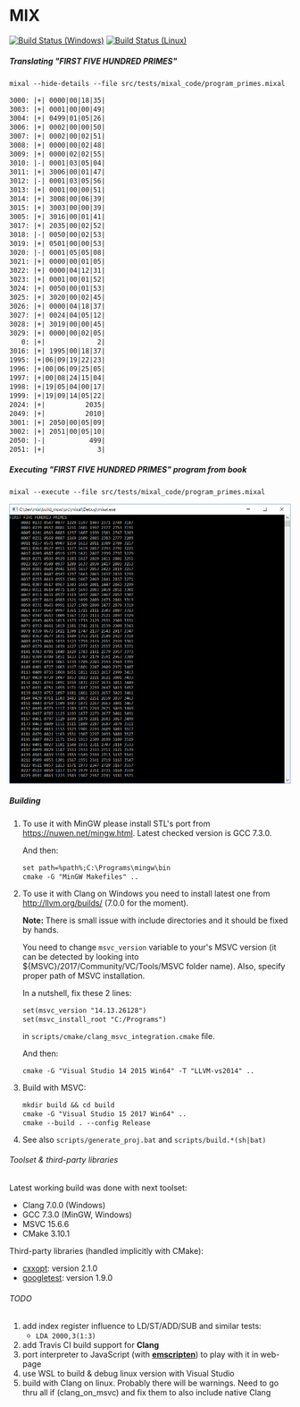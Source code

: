 # MIX

[![Build Status (Windows)](https://ci.appveyor.com/api/projects/status/github/grishavanika/mix?svg=true)](https://ci.appveyor.com/project/grishavanika/mix)
[![Build Status (Linux)](https://travis-ci.org/grishavanika/mix.svg)](https://travis-ci.org/grishavanika/mix)

##### Translating "FIRST FIVE HUNDRED PRIMES"

```
mixal --hide-details --file src/tests/mixal_code/program_primes.mixal
```

```
3000: |+| 0000|00|18|35|
3003: |+| 0001|00|00|49|
3004: |+| 0499|01|05|26|
3006: |+| 0002|00|00|50|
3007: |+| 0002|00|02|51|
3008: |+| 0000|00|02|48|
3009: |+| 0000|02|02|55|
3010: |-| 0001|03|05|04|
3011: |+| 3006|00|01|47|
3012: |-| 0001|03|05|56|
3013: |+| 0001|00|00|51|
3014: |+| 3008|00|06|39|
3015: |+| 3003|00|00|39|
3005: |+| 3016|00|01|41|
3017: |+| 2035|00|02|52|
3018: |-| 0050|00|02|53|
3019: |+| 0501|00|00|53|
3020: |-| 0001|05|05|08|
3021: |+| 0000|00|01|05|
3022: |+| 0000|04|12|31|
3023: |+| 0001|00|01|52|
3024: |+| 0050|00|01|53|
3025: |+| 3020|00|02|45|
3026: |+| 0000|04|18|37|
3027: |+| 0024|04|05|12|
3028: |+| 3019|00|00|45|
3029: |+| 0000|00|02|05|
   0: |+|             2|
3016: |+| 1995|00|18|37|
1995: |+|06|09|19|22|23|
1996: |+|00|06|09|25|05|
1997: |+|00|08|24|15|04|
1998: |+|19|05|04|00|17|
1999: |+|19|09|14|05|22|
2024: |+|          2035|
2049: |+|          2010|
3001: |+| 2050|00|05|09|
3002: |+| 2051|00|05|10|
2050: |-|           499|
2051: |+|             3|
```

##### Executing "FIRST FIVE HUNDRED PRIMES" program from book

```
mixal --execute --file src/tests/mixal_code/program_primes.mixal
```

![](docs/first_500_primes.png)


##### Building

1. To use it with MinGW please install STL's port from https://nuwen.net/mingw.html.
    Latest checked version is GCC 7.3.0.

    And then:
    ```
    set path=%path%;C:\Programs\mingw\bin
    cmake -G "MinGW Makefiles" ..
    ```

2. To use it with Clang on Windows you need to install latest one
from http://llvm.org/builds/ (7.0.0 for the moment).

    **Note:**
    There is small issue with include directories and it should be fixed by hands.

    You need to change `msvc_version` variable to your's MSVC version
    (it can be detected by looking into ${MSVC}/2017/Community/VC/Tools/MSVC folder name).
    Also, specify proper path of MSVC installation.

    In a nutshell, fix these 2 lines:

    ```
    set(msvc_version "14.13.26128")
    set(msvc_install_root "C:/Programs")
    ```

    in `scripts/cmake/clang_msvc_integration.cmake` file.

    And then:
    ```
    cmake -G "Visual Studio 14 2015 Win64" -T "LLVM-vs2014" ..
    ```

3. Build with MSVC:

    ```
    mkdir build && cd build
    cmake -G "Visual Studio 15 2017 Win64" ..
    cmake --build . --config Release
    ```

4. See also `scripts/generate_proj.bat` and `scripts/build.*(sh|bat)`

###### Toolset & third-party libraries

Latest working build was done with next toolset:

- Clang 7.0.0 (Windows)
- GCC 7.3.0 (MinGW, Windows)
- MSVC 15.6.6
- CMake 3.10.1


Third-party libraries (handled implicitly with CMake):

- [cxxopt]: version 2.1.0
- [googletest]: version 1.9.0

[cxxopt]: https://github.com/jarro2783/cxxopts
[googletest]: https://github.com/google/googletest


###### TODO

1. add index register influence to LD/ST/ADD/SUB and similar tests:
    * `LDA 2000,3(1:3)`
3. add Travis CI build support for **Clang**
4. port interpreter to JavaScript (with **[emscripten](http://kripken.github.io/emscripten-site/)**)
to play with it in web-page
5. use WSL to build & debug linux version with Visual Studio
6. build with Clang on linux. Probably there will be warnings.
    Need to go thru all if (clang_on_msvc) and fix them to also include native Clang
